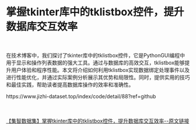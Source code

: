 <h1>掌握tkinter库中的tklistbox控件，提升数据库交互效率</h1><br /><p>在技术博客中，我们探讨了tkinter库中的tklistbox控件，它是PythonGUI编程中用于显示和操作列表数据的强大工具。通过与数据库的高效交互，tklistbox能够提升用户体验和程序性能。本文将介绍如何利用tklistbox实现数据绑定处理事件以及进行性能优化，并通过实际案例分析展示其优势和局限性。同时，提供实用的技巧和最佳实践，帮助读者提高数据库操作的效率和准确性。</p><p>https://www.jizhi-dataset.top/index/code/detail/88?ref=github</p><br /><br /><a href="https://www.jizhi-dataset.top/index/code/detail/88?ref=github" target="_blank">【集智数据集】掌握tkinter库中的tklistbox控件，提升数据库交互效率--原文链接</a>